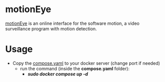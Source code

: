 # motionEye
[motionEye](https://github.com/motioneye-project/motioneye)  is an online interface for the software motion, a video surveillance program with motion detection.

# Usage
+ Copy the [compose.yaml](/Docker%20compose/motioneye/compose.yaml) to your docker server (change port if needed)
  + run the command (inside the **compose.yaml** folder):
    + ***sudo docker compose up -d***